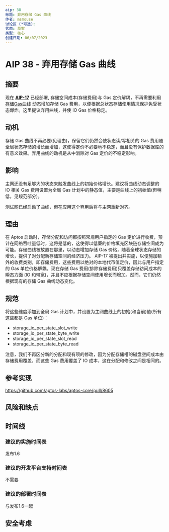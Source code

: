 ```yaml
---
aip: 38
标题: 弃用存储 Gas 曲线
作者: msmouse
讨论区 (*可选):
状态: 草案
类型: 核心
创建日期: 06/07/2023
---
```


# AIP 38 - 弃用存储 Gas 曲线

## 摘要

现在 **[AIP-17](https://github.com/aptos-foundation/AIPs/blob/main/aips/aip-17.md)**  已经部署, 存储空间成本(存储费用)与 Gas 定价解耦，不再需要利用  [存储Gas曲线](https://github.com/aptos-labs/aptos-core/blob/0a2aba9f2b1755356caa21d31a56742518a9e327/aptos-move/framework/aptos-framework/sources/storage_gas.move#L1) 动态增加存储 Gas 费用，以便根据总状态存储使用情况保护免受状态爆炸。这里提议弃用曲线，并使 IO Gas 价格稳定。

## 动机

存储 Gas 曲线不再必要(见理由)，保留它们仍然会使状态读/写相关的 Gas 费用随全局状态存储的增长而增加，这使得定价不必要地不稳定，而且没有保护数据库的有意义效果。弃用曲线的动机是从中消除对 Gas 定价的不稳定影响。

## 影响

主网还没有足够大的状态来触发曲线上的初始价格增长。建议将曲线动态调整的 IO 相关 Gas 费用设置为全局 Gas 计划中的静态值，主要是曲线上的初始值(但稍低，见规范部分)。

测试网已经启动了曲线，但在应用这个弃用后将与主网重新对齐。

## 理由

在 Aptos 启动时，存储分配和访问都按照常规用户指定的 Gas 定价进行收费，预计在网络吞吐量低时，这将是低的，这使得以低廉的价格填充区块链存储空间成为可能。存储曲线被放置在那里，以动态增加存储 Gas 价格，随着全球状态存储的增长，提供了对分配新存储空间的经济压力。 AIP-17 被提出并实施，以便施加额外的收费类别，即存储费用，这些费用以绝对的本地代币值定价，因此与用户指定的 Gas 单位价格解耦。现在存储 Gas 费用(排除存储费用)只覆盖存储访问成本的瞬态方面 (IO 和带宽)，并且不应根据存储空间使用增长而增加。然而，它们仍然根据现有的存储 Gas 曲线动态变化。

## 规范

将这些维度添加到全局 Gas 计划中，并设置为主网曲线上的初始(和当前)值(所有这些都是 Gas 单位)：
- storage_io_per_state_slot_write
- storage_io_per_state_byte_write
- storage_io_per_state_slot_read
- storage_io_per_state_byte_read

注意，我们不再区分新的分配和现有项的修改，因为分配存储槽的磁盘空间成本由存储费用覆盖，而这些 Gas 费用覆盖了 IO 成本，这在分配和修改之间是相同的。

## 参考实现

https://github.com/aptos-labs/aptos-core/pull/8605

## 风险和缺点

## 时间线

### 建议的实施时间表

发布1.6

### 建议的开发平台支持时间表

不需要

### 建议的部署时间表

与发布1.6一起

## 安全考虑